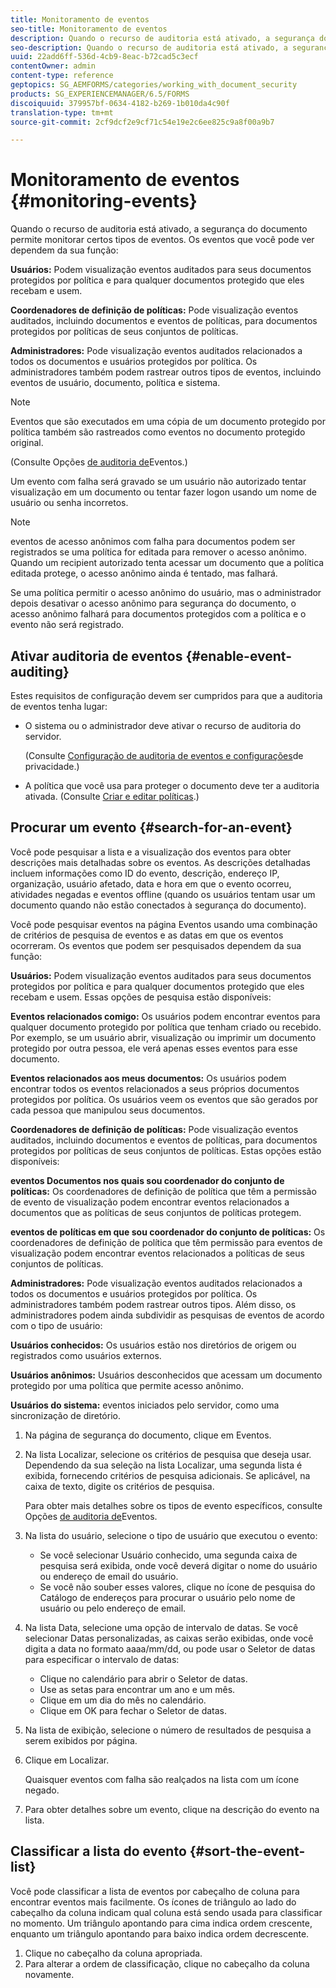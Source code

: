```yaml
---
title: Monitoramento de eventos
seo-title: Monitoramento de eventos
description: Quando o recurso de auditoria está ativado, a segurança do documento permite monitorar certos tipos de eventos. Você pode pesquisar e classificar facilmente a lista de eventos usando a segurança do documento.
seo-description: Quando o recurso de auditoria está ativado, a segurança do documento permite monitorar certos tipos de eventos. Você pode pesquisar e classificar facilmente a lista de eventos usando a segurança do documento.
uuid: 22add6ff-536d-4cb9-8eac-b72cad5c3ecf
contentOwner: admin
content-type: reference
geptopics: SG_AEMFORMS/categories/working_with_document_security
products: SG_EXPERIENCEMANAGER/6.5/FORMS
discoiquuid: 379957bf-0634-4182-b269-1b010da4c90f
translation-type: tm+mt
source-git-commit: 2cf9dcf2e9cf71c54e19e2c6ee825c9a8f00a9b7

---
```



# Monitoramento de eventos {#monitoring-events}

Quando o recurso de auditoria está ativado, a segurança do documento permite monitorar certos tipos de eventos. Os eventos que você pode ver dependem da sua função:

**Usuários:** Podem visualização eventos auditados para seus documentos protegidos por política e para qualquer documentos protegido que eles recebam e usem.

**Coordenadores de definição de políticas:** Pode visualização eventos auditados, incluindo documentos e eventos de políticas, para documentos protegidos por políticas de seus conjuntos de políticas.

**Administradores:** Pode visualização eventos auditados relacionados a todos os documentos e usuários protegidos por política. Os administradores também podem rastrear outros tipos de eventos, incluindo eventos de usuário, documento, política e sistema.

>[!NOTE]
>
>Eventos que são executados em uma cópia de um documento protegido por política também são rastreados como eventos no documento protegido original.

(Consulte Opções [de auditoria de](/help/forms/using/admin-help/configuring-client-server-options.md#event-auditing-options)Eventos.)

Um evento com falha será gravado se um usuário não autorizado tentar visualização em um documento ou tentar fazer logon usando um nome de usuário ou senha incorretos.

>[!NOTE]
>
>eventos de acesso anônimos com falha para documentos podem ser registrados se uma política for editada para remover o acesso anônimo. Quando um recipient autorizado tenta acessar um documento que a política editada protege, o acesso anônimo ainda é tentado, mas falhará.

Se uma política permitir o acesso anônimo do usuário, mas o administrador depois desativar o acesso anônimo para segurança do documento, o acesso anônimo falhará para documentos protegidos com a política e o evento não será registrado.

## Ativar auditoria de eventos {#enable-event-auditing}

Estes requisitos de configuração devem ser cumpridos para que a auditoria de eventos tenha lugar:

* O sistema ou o administrador deve ativar o recurso de auditoria do servidor.

   (Consulte [Configuração de auditoria de eventos e configurações](/help/forms/using/admin-help/configuring-client-server-options.md#configuring-event-auditing-and-privacy-settings)de privacidade.)

* A política que você usa para proteger o documento deve ter a auditoria ativada. (Consulte [Criar e editar políticas](/help/forms/using/admin-help/creating-policies.md#creating-and-editing-policies).)

## Procurar um evento {#search-for-an-event}

Você pode pesquisar a lista e a visualização dos eventos para obter descrições mais detalhadas sobre os eventos. As descrições detalhadas incluem informações como ID do evento, descrição, endereço IP, organização, usuário afetado, data e hora em que o evento ocorreu, atividades negadas e eventos offline (quando os usuários tentam usar um documento quando não estão conectados à segurança do documento).

Você pode pesquisar eventos na página Eventos usando uma combinação de critérios de pesquisa de eventos e as datas em que os eventos ocorreram. Os eventos que podem ser pesquisados dependem da sua função:

**Usuários:** Podem visualização eventos auditados para seus documentos protegidos por política e para qualquer documentos protegido que eles recebam e usem. Essas opções de pesquisa estão disponíveis:

**Eventos relacionados comigo:** Os usuários podem encontrar eventos para qualquer documento protegido por política que tenham criado ou recebido. Por exemplo, se um usuário abrir, visualização ou imprimir um documento protegido por outra pessoa, ele verá apenas esses eventos para esse documento.

**Eventos relacionados aos meus documentos:** Os usuários podem encontrar todos os eventos relacionados a seus próprios documentos protegidos por política. Os usuários veem os eventos que são gerados por cada pessoa que manipulou seus documentos.

**Coordenadores de definição de políticas:** Pode visualização eventos auditados, incluindo documentos e eventos de políticas, para documentos protegidos por políticas de seus conjuntos de políticas. Estas opções estão disponíveis:

**eventos Documentos nos quais sou coordenador do conjunto de políticas:** Os coordenadores de definição de política que têm a permissão de evento de visualização podem encontrar eventos relacionados a documentos que as políticas de seus conjuntos de políticas protegem.

**eventos de políticas em que sou coordenador do conjunto de políticas:** Os coordenadores de definição de política que têm permissão para eventos de visualização podem encontrar eventos relacionados a políticas de seus conjuntos de políticas.

**Administradores:** Pode visualização eventos auditados relacionados a todos os documentos e usuários protegidos por política. Os administradores também podem rastrear outros tipos. Além disso, os administradores podem ainda subdividir as pesquisas de eventos de acordo com o tipo de usuário:

**Usuários conhecidos:** Os usuários estão nos diretórios de origem ou registrados como usuários externos.

**Usuários anônimos:** Usuários desconhecidos que acessam um documento protegido por uma política que permite acesso anônimo.

**Usuários do sistema:** eventos iniciados pelo servidor, como uma sincronização de diretório.

1. Na página de segurança do documento, clique em Eventos.
1. Na lista Localizar, selecione os critérios de pesquisa que deseja usar. Dependendo da sua seleção na lista Localizar, uma segunda lista é exibida, fornecendo critérios de pesquisa adicionais. Se aplicável, na caixa de texto, digite os critérios de pesquisa.

   Para obter mais detalhes sobre os tipos de evento específicos, consulte Opções [de auditoria de](/help/forms/using/admin-help/configuring-client-server-options.md#event-auditing-options)Eventos.

1. Na lista do usuário, selecione o tipo de usuário que executou o evento:

   * Se você selecionar Usuário conhecido, uma segunda caixa de pesquisa será exibida, onde você deverá digitar o nome do usuário ou endereço de email do usuário.
   * Se você não souber esses valores, clique no ícone de pesquisa do Catálogo de endereços para procurar o usuário pelo nome de usuário ou pelo endereço de email.

1. Na lista Data, selecione uma opção de intervalo de datas. Se você selecionar Datas personalizadas, as caixas serão exibidas, onde você digita a data no formato aaaa/mm/dd, ou pode usar o Seletor de datas para especificar o intervalo de datas:

   * Clique no calendário para abrir o Seletor de datas.
   * Use as setas para encontrar um ano e um mês.
   * Clique em um dia do mês no calendário.
   * Clique em OK para fechar o Seletor de datas.

1. Na lista de exibição, selecione o número de resultados de pesquisa a serem exibidos por página.
1. Clique em Localizar.

   Quaisquer eventos com falha são realçados na lista com um ícone negado.

1. Para obter detalhes sobre um evento, clique na descrição do evento na lista.

## Classificar a lista do evento {#sort-the-event-list}

Você pode classificar a lista de eventos por cabeçalho de coluna para encontrar eventos mais facilmente. Os ícones de triângulo ao lado do cabeçalho da coluna indicam qual coluna está sendo usada para classificar no momento. Um triângulo apontando para cima indica ordem crescente, enquanto um triângulo apontando para baixo indica ordem decrescente.

1. Clique no cabeçalho da coluna apropriada.
1. Para alterar a ordem de classificação, clique no cabeçalho da coluna novamente.

